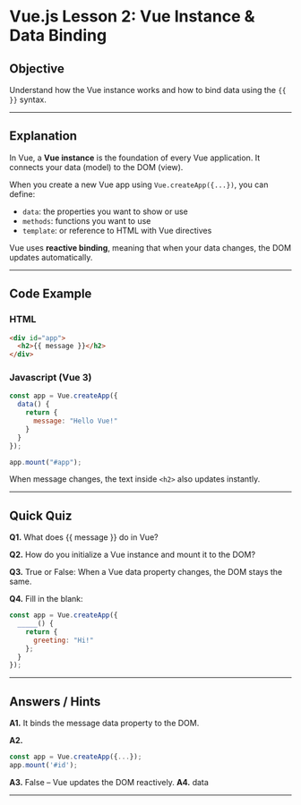 # Vue.js Lesson 2: Vue Instance & Data Binding

## Objective
Understand how the Vue instance works and how to bind data using the `{{ }}` syntax.

---

## Explanation

In Vue, a **Vue instance** is the foundation of every Vue application. It connects your data (model) to the DOM (view).

When you create a new Vue app using `Vue.createApp({...})`, you can define:

- `data`: the properties you want to show or use
- `methods`: functions you want to use
- `template`: or reference to HTML with Vue directives

Vue uses **reactive binding**, meaning that when your data changes, the DOM updates automatically.

---

## Code Example

### HTML

```html
<div id="app">
  <h2>{{ message }}</h2>
</div>
```

### Javascript (Vue 3)

```js
const app = Vue.createApp({
  data() {
    return {
      message: "Hello Vue!"
    }
  }
});

app.mount("#app");
```

When message changes, the text inside `<h2>` also updates instantly.

---

## Quick Quiz

**Q1.** What does {{ message }} do in Vue?

**Q2.** How do you initialize a Vue instance and mount it to the DOM?

**Q3.** True or False: When a Vue data property changes, the DOM stays the same.

**Q4.** Fill in the blank:

```js
const app = Vue.createApp({
  _____() {
    return {
      greeting: "Hi!"
    };
  }
});
```

---

## Answers / Hints

**A1.** It binds the message data property to the DOM.

**A2.**
```js
const app = Vue.createApp({...});
app.mount('#id');
```

**A3.** False – Vue updates the DOM reactively.
**A4.** data


---
